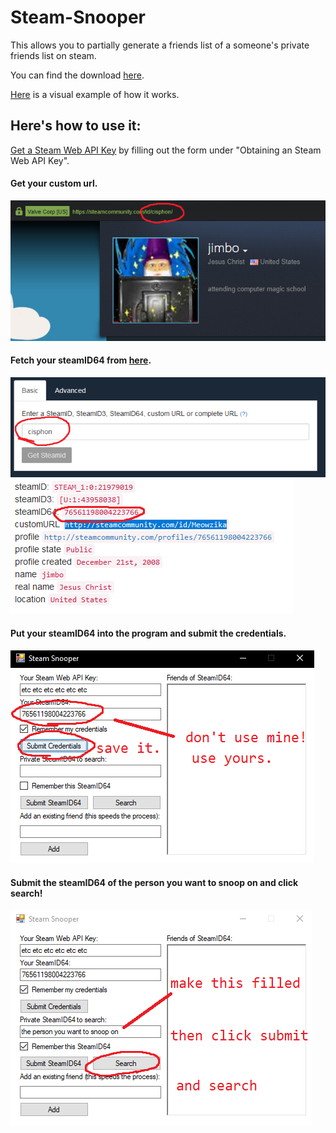# Steam-Snooper

This allows you to partially generate a friends list of a someone's private friends list on steam.

You can find the download [here](https://github.com/cisphon/Steam-Snooper/releases).

[Here](https://github.com/cisphon/Steam-Snooper/blob/master/HOWITWORKS.md) is a visual example of how it works.

## Here's how to use it:
[Get a Steam Web API Key](https://steamcommunity.com/dev) by filling out the form under "Obtaining an Steam Web API Key".

#### Get your custom url.
![one](https://github.com/cisphon/Steam-Snooper/blob/master/images/how_1.jpg)

#### Fetch your steamID64 from [here](https://steamidfinder.com/).
![two](https://github.com/cisphon/Steam-Snooper/blob/master/images/how_2.jpg)
![three](https://github.com/cisphon/Steam-Snooper/blob/master/images/how_3.jpg)

#### Put your steamID64 into the program and submit the credentials.
![four](https://github.com/cisphon/Steam-Snooper/blob/master/images/how_4.jpg)

#### Submit the steamID64 of the person you want to snoop on and click search!
![five](https://github.com/cisphon/Steam-Snooper/blob/master/images/how_5.jpg)

